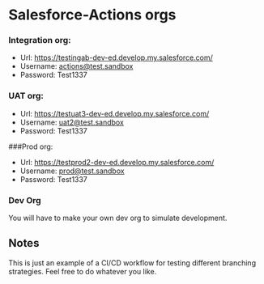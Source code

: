 # Salesforce-Actions orgs

### Integration org:
- Url: https://testingab-dev-ed.develop.my.salesforce.com/
- Username: actions@test.sandbox
- Password: Test1337


### UAT org:
- Url: https://testuat3-dev-ed.develop.my.salesforce.com/
- Username: uat2@test.sandbox
- Password: Test1337

###Prod org:
- Url: https://testprod2-dev-ed.develop.my.salesforce.com/
- Username: prod@test.sandbox
- Password: Test1337

### Dev Org
You will have to make your own dev org to simulate development.

## Notes
This is just an example of a CI/CD workflow for testing different branching strategies. Feel free to do whatever you like. 

